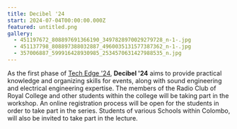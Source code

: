 ```yaml
---
title: Decibel '24
start: 2024-07-04T00:00:00.000Z
featured: untitled.png
gallery:
  - 451197672_808897691366190_3497828970029279728_n-1-.jpg
  - 451137798_808897388032887_4960035131577387362_n-1-.jpg
  - 357006887_599916428930985_2534570631427988535_n.jpg
---
```

As the first phase of [Tech Edge '24](/projects/tech-edge-24), **Decibel '24** aims to provide practical knowledge and organizing skills for events, along with sound engineering and electrical engineering expertise. The members of the Radio Club of Royal College and other students within the college will be taking part in the workshop. An online registration process will be open for the students in order to take part in the series. Students of various Schools within Colombo, will also be invited to take part in the lecture.
